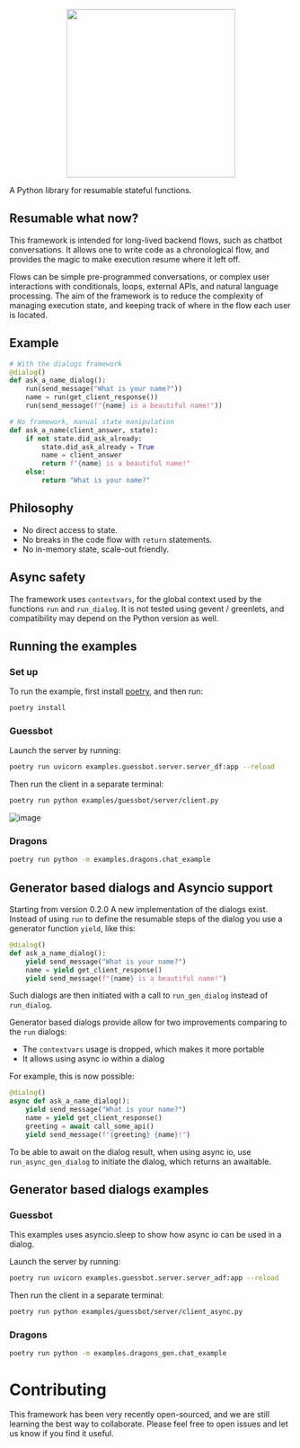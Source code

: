 <p align="center">
  <img width="300" height="300" src="https://user-images.githubusercontent.com/13794950/116088687-c41fc680-a6aa-11eb-8356-5242773c584e.png">
</p>

A Python library for resumable stateful functions.

## Resumable what now?

This framework is intended for long-lived backend flows, such as chatbot conversations. It allows one to write code as a chronological flow, and provides the magic to make execution resume where it left off.

Flows can be simple pre-programmed conversations, or complex user interactions with conditionals, loops, external APIs, and natural language processing. The aim of the framework is to reduce the complexity of managing execution state, and keeping track of where in the flow each user is located.

## Example

```python
# With the dialogs framework
@dialog()
def ask_a_name_dialog():
    run(send_message("What is your name?"))
    name = run(get_client_response())
    run(send_message(f"{name} is a beautiful name!"))

# No framework, manual state manipulation
def ask_a_name(client_answer, state):
    if not state.did_ask_already:
        state.did_ask_already = True
        name = client_answer
        return f"{name} is a beautiful name!"
    else:
        return "What is your name?"
```

## Philosophy

- No direct access to state.
- No breaks in the code flow with `return` statements.
- No in-memory state, scale-out friendly.

## Async safety

The framework uses `contextvars`, for the global context used by the functions `run` and `run_dialog`. It is not tested using gevent / greenlets, and compatibility may depend on the Python version as well.

## Running the examples

### Set up

To run the example, first install [poetry](https://python-poetry.org/docs/), and then run:

```bash
poetry install
```

### Guessbot

Launch the server by running:

```bash
poetry run uvicorn examples.guessbot.server.server_df:app --reload
```

Then run the client in a separate terminal:

```bash
poetry run python examples/guessbot/server/client.py
```

![image](https://user-images.githubusercontent.com/13794950/115526413-add3ce00-a298-11eb-9abd-ca779244fe13.png)

### Dragons

```bash
poetry run python -m examples.dragons.chat_example
```

## Generator based dialogs and Asyncio support

Starting from version 0.2.0 A new implementation of the dialogs exist. Instead of using `run` to define the resumable steps of the dialog you use a generator function `yield`, like this:

```python
@dialog()
def ask_a_name_dialog():
    yield send_message("What is your name?")
    name = yield get_client_response()
    yield send_message(f"{name} is a beautiful name!")
```

Such dialogs are then initiated with a call to `run_gen_dialog` instead of `run_dialog`.

Generator based dialogs provide allow for two improvements comparing to the `run` dialogs:

- The `contextvars` usage is dropped, which makes it more portable
- It allows using async io within a dialog

For example, this is now possible:

```python
@dialog()
async def ask_a_name_dialog():
    yield send_message("What is your name?")
    name = yield get_client_response()
    greeting = await call_some_api()
    yield send_message(f"{greeting} {name}!")
```

To be able to await on the dialog result, when using async io, use `run_async_gen_dialog` to initiate the dialog, which returns an awaitable.

## Generator based dialogs examples

### Guessbot

This examples uses asyncio.sleep to show how async io can be used in a dialog.

Launch the server by running:

```bash
poetry run uvicorn examples.guessbot.server.server_adf:app --reload
```

Then run the client in a separate terminal:

```bash
poetry run python examples/guessbot/server/client_async.py
```

### Dragons

```bash
poetry run python -m examples.dragons_gen.chat_example
```

# Contributing

This framework has been very recently open-sourced, and we are still learning the best way to collaborate. Please feel free to open issues and let us know if you find it useful.
